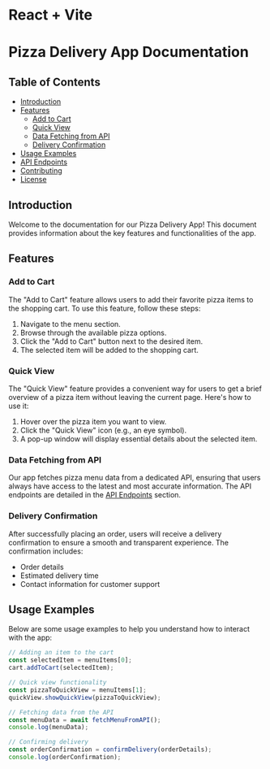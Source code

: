 # React + Vite
# Pizza Delivery App Documentation

## Table of Contents

- [Introduction](#introduction)
- [Features](#features)
  - [Add to Cart](#add-to-cart)
  - [Quick View](#quick-view)
  - [Data Fetching from API](#data-fetching-from-api)
  - [Delivery Confirmation](#delivery-confirmation)
- [Usage Examples](#usage-examples)
- [API Endpoints](#api-endpoints)
- [Contributing](#contributing)
- [License](#license)

## Introduction

Welcome to the documentation for our Pizza Delivery App! This document provides information about the key features and functionalities of the app.

## Features

### Add to Cart

The "Add to Cart" feature allows users to add their favorite pizza items to the shopping cart. To use this feature, follow these steps:

1. Navigate to the menu section.
2. Browse through the available pizza options.
3. Click the "Add to Cart" button next to the desired item.
4. The selected item will be added to the shopping cart.

### Quick View

The "Quick View" feature provides a convenient way for users to get a brief overview of a pizza item without leaving the current page. Here's how to use it:

1. Hover over the pizza item you want to view.
2. Click the "Quick View" icon (e.g., an eye symbol).
3. A pop-up window will display essential details about the selected item.

### Data Fetching from API

Our app fetches pizza menu data from a dedicated API, ensuring that users always have access to the latest and most accurate information. The API endpoints are detailed in the [API Endpoints](#api-endpoints) section.

### Delivery Confirmation

After successfully placing an order, users will receive a delivery confirmation to ensure a smooth and transparent experience. The confirmation includes:

- Order details
- Estimated delivery time
- Contact information for customer support

## Usage Examples

Below are some usage examples to help you understand how to interact with the app:

```javascript
// Adding an item to the cart
const selectedItem = menuItems[0];
cart.addToCart(selectedItem);

// Quick view functionality
const pizzaToQuickView = menuItems[1];
quickView.showQuickView(pizzaToQuickView);

// Fetching data from the API
const menuData = await fetchMenuFromAPI();
console.log(menuData);

// Confirming delivery
const orderConfirmation = confirmDelivery(orderDetails);
console.log(orderConfirmation);
